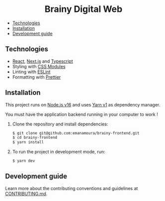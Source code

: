<h1 align="center">Brainy Digital Web</h1>

- [Technologies](#technologies)
- [Installation](#installation)
- [Development guide](#development-guide)

## Technologies

- [React](https://reactjs.org/), [Next.js](https://nextjs.org/) and [Typescript](https://www.typescriptlang.org/)
- Styling with [CSS Modules](https://github.com/css-modules/css-modules)
- Linting with [ESLint](https://eslint.org/)
- Formatting with [Prettier](https://prettier.io/)
## Installation

This project runs on [Node.js v16](https://nodejs.org/) and uses [Yarn v1](https://yarnpkg.com/) as dependency manager.

You must have the application backend running in your computer to work ! 

1. Clone the repository and install dependencies:

   ```bash
   $ git clone git@github.com:emanamoura/brainy-frontend.git
   $ cd brainy-frontend
   $ yarn install
   ```

2. To run the project in development mode, run:

   ```bash
   $ yarn dev
   ```

## Development guide

Learn more about the contributing conventions and guidelines at [CONTRIBUTING.md](./CONTRIBUTING.md).

